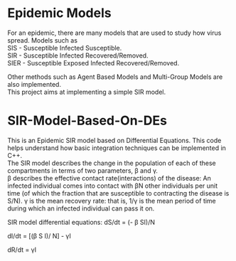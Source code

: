 
# Epidemic Models
For an epidemic, there are many models that are used to study how virus spread. Models such as  
SIS - Susceptible Infected Susceptible.  
SIR - Susceptible Infected Recovered/Removed.  
SIER - Susceptible Exposed Infected Recovered/Removed.  

Other methods such as Agent Based Models and Multi-Group Models are also implemented.  
This project aims at implementing a simple SIR model.  

# SIR-Model-Based-On-DEs
This is an Epidemic SIR model based on Differential Equations. This code helps understand how
basic integration techniques can be implemented in C++.  
The SIR model describes the change in the population of each of these compartments 
in terms of two parameters, β and γ.  
β describes the effective contact rate(interactions) of the disease:
An infected individual comes into contact with βN other individuals 
per unit time (of which the fraction that are susceptible to contracting the
disease is S/N). γ is the mean recovery rate: that is, 1/γ is the mean period of
time during which an infected individual can pass it on.  

SIR model differential equations:
dS/dt = (- β SI)/N  

dI/dt = [(β S I)/ N]  - γI  

dR/dt = γI  

